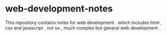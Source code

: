 # web-development-notes

This repository contains notes for web development . which includes html , css and javascript . not so , much complex but general web development .
